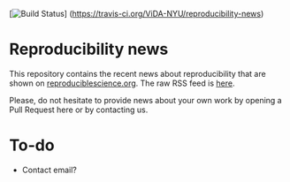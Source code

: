 [![Build Status](https://travis-ci.org/ViDA-NYU/reproducibility-news.svg?branch=master)]
(https://travis-ci.org/ViDA-NYU/reproducibility-news)

Reproducibility news
====================

This repository contains the recent news about reproducibility that are shown on [reproduciblescience.org](http://reproduciblescience.org/). The raw RSS feed is [here](https://vida-nyu.github.io/reproducibility-news/feed.rss).

Please, do not hesitate to provide news about your own work by opening a Pull Request here or by contacting us.

To-do
=====

* Contact email?
